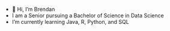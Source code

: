 - 👋 Hi, I’m Brendan
-  I am a Senior pursuing a Bachelor of Science in Data Science
-  I’m currently learning Java, R, Python, and SQL

